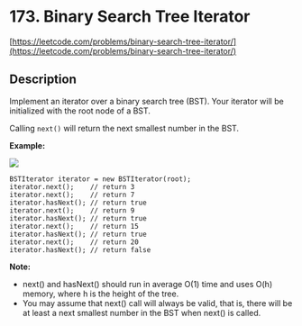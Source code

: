 # 173. Binary Search Tree Iterator

[https://leetcode.com/problems/binary-search-tree-iterator/](https://leetcode.com/problems/binary-search-tree-iterator/)

## Description

Implement an iterator over a binary search tree (BST). Your iterator will be initialized with the root node of a BST.

Calling `next()` will return the next smallest number in the BST.



**Example:**

![](https://assets.leetcode.com/uploads/2018/12/25/bst-tree.png)

    BSTIterator iterator = new BSTIterator(root);
    iterator.next();    // return 3
    iterator.next();    // return 7
    iterator.hasNext(); // return true
    iterator.next();    // return 9
    iterator.hasNext(); // return true
    iterator.next();    // return 15
    iterator.hasNext(); // return true
    iterator.next();    // return 20
    iterator.hasNext(); // return false


**Note:**

* next() and hasNext() should run in average O(1) time and uses O(h) memory, where h is the height of the tree.
* You may assume that next() call will always be valid, that is, there will be at least a next smallest number in the BST when next() is called.
